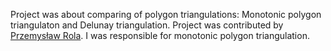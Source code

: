 Project was about comparing of polygon triangulations: Monotonic polygon triangulaton and Delunay triangulation.
Project was contributed by [Przemysław Rola](). I was responsible for monotonic polygon triangulation.
